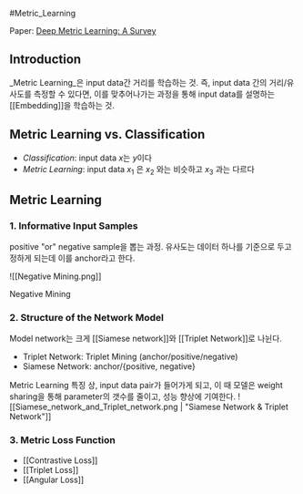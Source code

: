 #Metric_Learning 

Paper: [Deep Metric Learning: A Survey](https://www.mdpi.com/2073-8994/11/9/1066)


## Introduction
_Metric Learning_은 input data간 거리를 학습하는 것. 즉, input data 간의 거리/유사도를 측정할 수 있다면, 이를 맞추어나가는 과정을 통해 input data를 설명하는 [[Embedding]]을 학습하는 것.


## Metric Learning vs. Classification
- _Classification_: input data $x$는 $y$이다
- _Metric Learning_: input data $x_1$ 은  $x_2$ 와는 비슷하고 $x_3$ 과는 다르다


## Metric Learning
### 1. Informative Input Samples
positive "or" negative sample을 뽑는 과정. 유사도는 데이터 하나를 기준으로 두고 정하게 되는데 이를 anchor라고 한다.

![[Negative Mining.png]]
<caption>Negative Mining</caption>

### 2. Structure of the Network Model
Model network는 크게 [[Siamese network]]와 [[Triplet Network]]로 나뉜다.
- Triplet Network: Triplet Mining (anchor/positive/negative)
- Siamese Network: anchor/{positive, negative}

Metric Learning 특징 상, input data pair가 들어가게 되고, 이 때 모델은 weight sharing을 통해 parameter의 갯수를 줄이고, 성능 향상에 기여한다.
![[Siamese_network_and_Triplet_network.png | "Siamese Network & Triplet Network"]]

### 3. Metric Loss Function
- [[Contrastive Loss]]
- [[Triplet Loss]]
- [[Angular Loss]]

